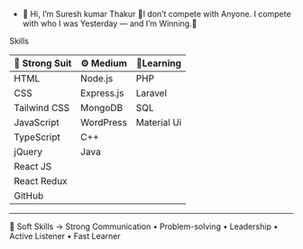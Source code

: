 - 👋 Hi, I’m Suresh kumar Thakur
🌟I don’t compete with Anyone. I compete with who I was Yesterday — and I’m Winning.🌟

Skills

| 💪 Strong Suit | ⚙️ Medium | 🧠Learning |
|----------------|------------|-------------|
| HTML           | Node.js    | PHP         |
| CSS            | Express.js | Laravel     | 
| Tailwind CSS   | MongoDB    | SQL         | 
| JavaScript     | WordPress  | Material Ui |
| TypeScript     | C++        |             | 
| jQuery         | Java       |             |                
| React JS       |            |             |                
| React Redux    |            |             |                
| GitHub         |            |             |                
---------------------------------------------

💼 Soft Skills ->  Strong Communication • Problem-solving • Leadership • Active Listener • Fast Learner



<!---
Saviour-236/Saviour-236 is a ✨ special ✨ repository because its `README.md` (this file) appears on your GitHub profile.
You can click the Preview link to take a look at your changes.
--->
